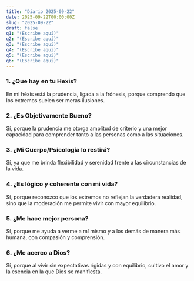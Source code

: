 ```yaml
---
title: "Diario 2025-09-22"
date: 2025-09-22T00:00:00Z
slug: "2025-09-22"
draft: false
q1: "(Escribe aquí)"
q2: "(Escribe aquí)"
q3: "(Escribe aquí)"
q4: "(Escribe aquí)"
q5: "(Escribe aquí)"
q6: "(Escribe aquí)"
---
```

### 1. ¿Que hay en tu Hexis?
En mi héxis está la prudencia, ligada a la frónesis, porque comprendo que los extremos suelen ser meras ilusiones.

### 2. ¿Es Objetivamente Bueno?
Sí, porque la prudencia me otorga amplitud de criterio y una mejor capacidad para comprender tanto a las personas como a las situaciones.

### 3. ¿Mi Cuerpo/Psicología lo restirá?
Sí, ya que me brinda flexibilidad y serenidad frente a las circunstancias de la vida.

### 4. ¿Es lógico y coherente con mi vida?
Sí, porque reconozco que los extremos no reflejan la verdadera realidad, sino que la moderación me permite vivir con mayor equilibrio.

### 5. ¿Me hace mejor persona?
Sí, porque me ayuda a verme a mí mismo y a los demás de manera más humana, con compasión y comprensión.

### 6. ¿Me acerco a Dios?
Sí, porque al vivir sin expectativas rígidas y con equilibrio, cultivo el amor y la esencia en la que Dios se manifiesta.